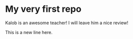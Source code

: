 # My very first repo

Kalob is an awesome teacher! I will leave him a nice review! 

This is a new line here.


